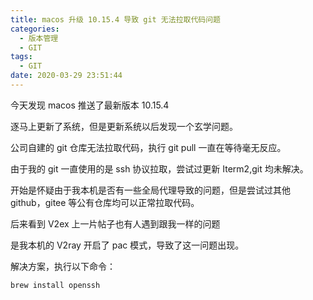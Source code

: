 ```yaml
---
title: macos 升级 10.15.4 导致 git 无法拉取代码问题
categories:
  - 版本管理
  - GIT
tags:
  - GIT
date: 2020-03-29 23:51:44
---
```


今天发现 macos 推送了最新版本 10.15.4

逐马上更新了系统，但是更新系统以后发现一个玄学问题。

公司自建的 git 仓库无法拉取代码，执行 git pull 一直在等待毫无反应。

由于我的 git 一直使用的是 ssh 协议拉取，尝试过更新 Iterm2,git 均未解决。

开始是怀疑由于我本机是否有一些全局代理导致的问题，但是尝试过其他 github，gitee 等公有仓库均可以正常拉取代码。

后来看到 V2ex 上一片帖子也有人遇到跟我一样的问题

是我本机的 V2ray 开启了 pac 模式，导致了这一问题出现。

解决方案，执行以下命令：

```
brew install openssh
```